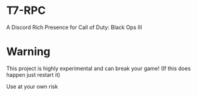 # T7-RPC
A Discord Rich Presence for Call of Duty: Black Ops III

# Warning
This project is highly experimental and can break your game! (If this does happen just restart it)

Use at your own risk
